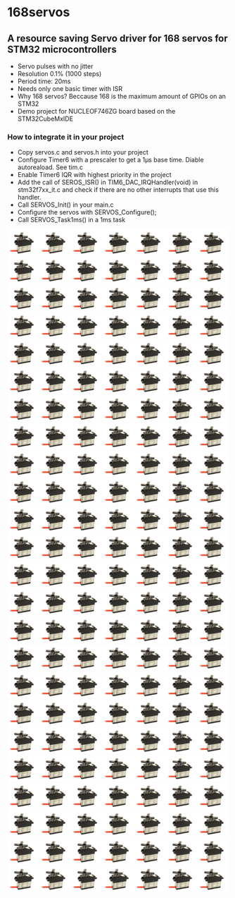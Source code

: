 # 168servos

## A resource saving Servo driver for 168 servos for STM32 microcontrollers

- Servo pulses with no jitter
- Resolution 0.1% (1000 steps)
- Period time: 20ms
- Needs only one basic timer with ISR
- Why 168 servos? Beccause 168 is the maximum amount of GPIOs on an STM32
- Demo project for NUCLEOF746ZG board based on the STM32CubeMxIDE

### How to integrate it in your project
- Copy servos.c and servos.h into your project
- Configure Timer6 with a prescaler to get a 1µs base time. Diable autoreaload. See tim.c
- Enable Timer6 IQR with highest priority in the project
- Add the call of SEROS_ISR() in TIM6_DAC_IRQHandler(void) in stm32f7xx_it.c and check if there are no other interrupts that use this handler.
- Call SERVOS_Init() in your main.c
- Configure the servos with SERVOS_Configure();
- Call SERVOS_Task1ms() in a 1ms task

![7servos](doc/7servos.png)
![7servos](doc/7servos.png)
![7servos](doc/7servos.png)
![7servos](doc/7servos.png)
![7servos](doc/7servos.png)
![7servos](doc/7servos.png)
![7servos](doc/7servos.png)
![7servos](doc/7servos.png)
![7servos](doc/7servos.png)
![7servos](doc/7servos.png)
![7servos](doc/7servos.png)
![7servos](doc/7servos.png)
![7servos](doc/7servos.png)
![7servos](doc/7servos.png)
![7servos](doc/7servos.png)
![7servos](doc/7servos.png)
![7servos](doc/7servos.png)
![7servos](doc/7servos.png)
![7servos](doc/7servos.png)
![7servos](doc/7servos.png)
![7servos](doc/7servos.png)
![7servos](doc/7servos.png)
![7servos](doc/7servos.png)
![7servos](doc/7servos.png)
